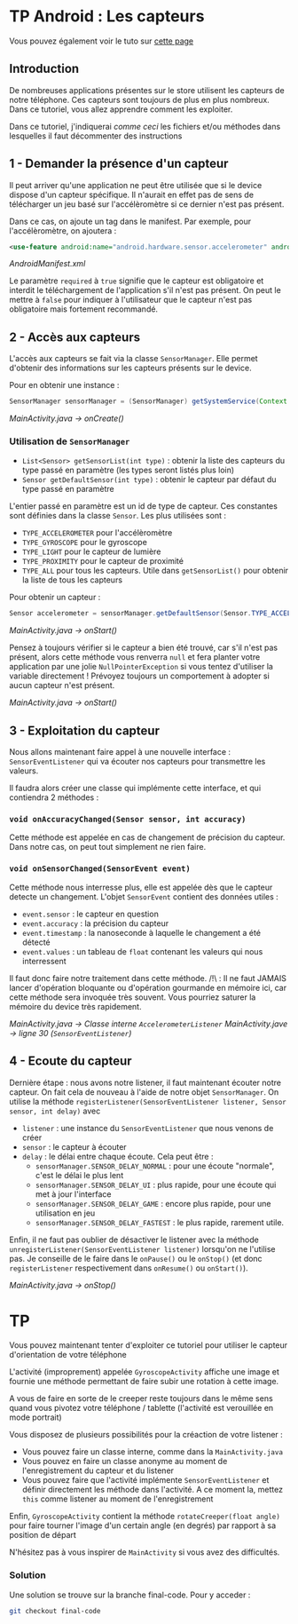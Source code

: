 # TP Android : Les capteurs

Vous pouvez également voir le tuto sur [cette page](https://narxem.github.io/android-sensors/)

## Introduction

De nombreuses applications présentes sur le store utilisent les capteurs de notre téléphone. Ces capteurs sont toujours de plus en plus nombreux. Dans ce tutoriel, vous allez apprendre comment les exploiter.

Dans ce tutoriel, j'indiquerai _comme ceci_ les fichiers et/ou méthodes dans lesquelles il faut décommenter des instructions

## 1 - Demander la présence d'un capteur

Il peut arriver qu'une application ne peut être utilisée que si le device dispose d'un capteur spécifique. Il n'aurait en effet pas de sens de télécharger un jeu basé sur l'accélèromètre si ce dernier n'est pas présent.

Dans ce cas, on ajoute un tag dans le manifest. Par exemple, pour l'accélèromètre, on ajoutera : 
```xml
<use-feature android:name="android.hardware.sensor.accelerometer" android:required="true"/>
```
_AndroidManifest.xml_

Le paramètre `required` à `true` signifie que le capteur est obligatoire et interdit le téléchargement de l'application s'il n'est pas présent. On peut le mettre à `false` pour indiquer à l'utilisateur que le capteur n'est pas obligatoire mais fortement recommandé.

## 2 - Accès aux capteurs

L'accès aux capteurs se fait via la classe `SensorManager`. Elle permet d'obtenir des informations sur les capteurs présents sur le device.

Pour en obtenir une instance :
```java
SensorManager sensorManager = (SensorManager) getSystemService(Context.SENSOR_SERVICE);
```
_MainActivity.java -> onCreate()_

### Utilisation de `SensorManager`

* `List<Sensor> getSensorList(int type)` : obtenir la liste des capteurs du type passé en paramètre (les types seront listés plus loin)
* `Sensor getDefaultSensor(int type)` : obtenir le capteur par défaut du type passé en paramètre


L'entier passé en paramètre est un id de type de capteur. Ces constantes sont définies dans la classe `Sensor`. Les plus utilisées sont :
* `TYPE_ACCELEROMETER` pour l'accélèromètre
* `TYPE_GYROSCOPE` pour le gyroscope
* `TYPE_LIGHT` pour le capteur de lumière
* `TYPE_PROXIMITY` pour le capteur de proximité
* `TYPE_ALL` pour tous les capteurs. Utile dans `getSensorList()` pour obtenir la liste de tous les capteurs

Pour obtenir un capteur :
```java
Sensor accelerometer = sensorManager.getDefaultSensor(Sensor.TYPE_ACCELEROMETER);
```
_MainActivity.java -> onStart()_

Pensez à toujours vérifier si le capteur a bien été trouvé, car s'il n'est pas présent, alors cette méthode vous renverra `null` et fera planter votre application par une jolie `NullPointerException` si vous tentez d'utiliser la variable directement ! Prévoyez toujours un comportement à adopter si aucun capteur n'est présent.

_MainActivity.java -> onStart()_

## 3 - Exploitation du capteur

Nous allons maintenant faire appel à une nouvelle interface : `SensorEventListener` qui va écouter nos capteurs pour transmettre les valeurs.


Il faudra alors créer une classe qui implémente cette interface, et qui contiendra 2 méthodes :

### `void onAccuracyChanged(Sensor sensor, int accuracy)`
Cette méthode est appelée en cas de changement de précision du capteur. Dans notre cas, on peut tout simplement ne rien faire.


### `void onSensorChanged(SensorEvent event)`
Cette méthode nous interresse plus, elle est appelée dès que le capteur detecte un changement. L'objet `SensorEvent` contient des données utiles : 
* `event.sensor` : le capteur en question
* `event.accuracy` : la précision du capteur
* `event.timestamp` : la nanoseconde à laquelle le changement a été détecté
* `event.values` : un tableau de `float` contenant les valeurs qui nous interressent

Il faut donc faire notre traitement dans cette méthode. 
/!\ : Il ne faut JAMAIS lancer d'opération bloquante ou d'opération gourmande en mémoire ici, car cette méthode sera invoquée très souvent. Vous pourriez saturer la mémoire du device très rapidement.

_MainActivity.java -> Classe interne `AccelerometerListener`_
_MainActivity.jave -> ligne 30 (`SensorEventListener`)_

## 4 - Ecoute du capteur

Dernière étape : nous avons notre listener, il faut maintenant écouter notre capteur.
On fait cela de nouveau à l'aide de notre objet `SensorManager`.
On utilise la méthode `registerListener(SensorEventListener listener, Sensor sensor, int delay)` avec
* `listener` : une instance du `SensorEventListener` que nous venons de créer
* `sensor` : le capteur à écouter
* `delay` : le délai entre chaque écoute. Cela peut être :
    - `sensorManager.SENSOR_DELAY_NORMAL` : pour une écoute "normale", c'est le délai le plus lent
    - `sensorManager.SENSOR_DELAY_UI` : plus rapide, pour une écoute qui met à jour l'interface
    - `sensorManager.SENSOR_DELAY_GAME` : encore plus rapide, pour une utilisation en jeu
    - `sensorManager.SENSOR_DELAY_FASTEST` : le plus rapide, rarement utile.

Enfin, il ne faut pas oublier de désactiver le listener avec la méthode `unregisterListener(SensorEventListener listener)` lorsqu'on ne l'utilise pas. Je conseille de le faire dans le `onPause()` ou le `onStop()` (et donc `registerListener` respectivement dans `onResume()` ou `onStart()`).

_MainActivity.java -> onStop()_


# TP

Vous pouvez maintenant tenter d'exploiter ce tutoriel pour utiliser le capteur d'orientation de votre téléphone

L'activité (improprement) appelée `GyroscopeActivity` affiche une image et fournie une méthode permettant de faire subir une rotation à cette image. 

A vous de faire en sorte de le creeper reste toujours dans le même sens quand vous pivotez votre téléphone / tablette (l'activité est verouillée en mode portrait)

Vous disposez de plusieurs possibilités pour la créaction de votre listener : 
* Vous pouvez faire un classe interne, comme dans la `MainActivity.java`
* Vous pouvez en faire un classe anonyme au moment de l'enregistrement du capteur et du listener
* Vous pouvez faire que l'activité implémente `SensorEventListener` et définir directement les méthode dans l'activité. A ce moment la, mettez `this` comme listener au moment de l'enregistrement

Enfin, `GyroscopeActivity` contient la méthode `rotateCreeper(float angle)` pour faire tourner l'image d'un certain angle (en degrés) par rapport à sa position de départ

N'hésitez pas à vous inspirer de `MainActivity` si vous avez des difficultés.


### Solution
Une solution se trouve sur la branche final-code. Pour y acceder :
```bash
git checkout final-code
```
